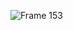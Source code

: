 ![Frame 153](https://user-images.githubusercontent.com/109000119/190901812-014ba714-7463-4e60-9631-6bd5e4846625.png)
